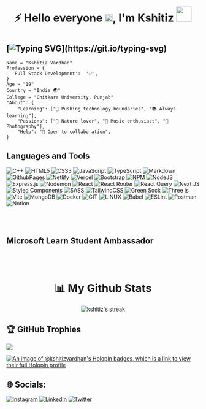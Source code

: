 <h1 align="center"> ⚡ Hello everyone  <img src="https://raw.githubusercontent.com/MartinHeinz/MartinHeinz/master/wave.gif" width="20px" height="20px">, I'm Kshitiz <img width="40px" height="40px" src="https://media.giphy.com/media/G3xHGIDU9LONNZQJid/giphy.gif"><h1/>

## [![Typing SVG](https://readme-typing-svg.herokuapp.com?font=Roboto&size=25&color=ffffff&center=true&vCenter=true&width=1000&height=50&lines=I+'m+a+Software+Developer+;I+'m+a+Programmer;)](https://git.io/typing-svg)
```
Name = "Kshitiz Vardhan"
Profession = {
  'Full Stack Development':  '✅',
}
Age = "19"
Country = "India 🌏"
College = "Chitkara University, Punjab"
"About": {
    "Learning": ["🚀 Pushing technology boundaries", "📚 Always learning"],
    "Passions": ["🌿 Nature lover", "🎵 Music enthusiast", "📸 Photography"],
    "Help": "🤝 Open to collaboration",
}
``` 

## Languages and Tools

![C++](https://img.shields.io/badge/c++-%2300599C.svg?style=for-the-badge&logo=c%2B%2B&logoColor=white) ![HTML5](https://img.shields.io/badge/html5-%23E34F26.svg?style=for-the-badge&logo=html5&logoColor=white) ![CSS3](https://img.shields.io/badge/css3-%231572B6.svg?style=for-the-badge&logo=css3&logoColor=white) ![JavaScript](https://img.shields.io/badge/javascript-%23323330.svg?style=for-the-badge&logo=javascript&logoColor=%23F7DF1E) ![TypeScript](https://img.shields.io/badge/typescript-%23007ACC.svg?style=for-the-badge&logo=typescript&logoColor=white)  ![Markdown](https://img.shields.io/badge/markdown-%23000000.svg?style=for-the-badge&logo=markdown&logoColor=white)![GithubPages](https://img.shields.io/badge/github%20pages-121013?style=for-the-badge&logo=github&logoColor=white) ![Netlify](https://img.shields.io/badge/netlify-%23000000.svg?style=for-the-badge&logo=netlify&logoColor=#00C7B7) ![Vercel](https://img.shields.io/badge/vercel-%23000000.svg?style=for-the-badge&logo=vercel&logoColor=white) ![Bootstrap](https://img.shields.io/badge/bootstrap-%238511FA.svg?style=for-the-badge&logo=bootstrap&logoColor=white) ![NPM](https://img.shields.io/badge/NPM-%23CB3837.svg?style=for-the-badge&logo=npm&logoColor=white)  ![NodeJS](https://img.shields.io/badge/node.js-6DA55F?style=for-the-badge&logo=node.js&logoColor=white) ![Express.js](https://img.shields.io/badge/express.js-%23404d59.svg?style=for-the-badge&logo=express&logoColor=%2361DAFB) ![Nodemon](https://img.shields.io/badge/NODEMON-%23323330.svg?style=for-the-badge&logo=nodemon&logoColor=%BBDEAD)  ![React](https://img.shields.io/badge/react-%2320232a.svg?style=for-the-badge&logo=react&logoColor=%2361DAFB)  ![React Router](https://img.shields.io/badge/React_Router-CA4245?style=for-the-badge&logo=react-router&logoColor=white) ![React Query](https://img.shields.io/badge/-React%20Query-FF4154?style=for-the-badge&logo=react%20query&logoColor=white) ![Next JS](https://img.shields.io/badge/Next-black?style=for-the-badge&logo=next.js&logoColor=white) ![Styled Components](https://img.shields.io/badge/styled--components-DB7093?style=for-the-badge&logo=styled-components&logoColor=white) ![SASS](https://img.shields.io/badge/SASS-hotpink.svg?style=for-the-badge&logo=SASS&logoColor=white) ![TailwindCSS](https://img.shields.io/badge/tailwindcss-%2338B2AC.svg?style=for-the-badge&logo=tailwind-css&logoColor=white) ![Green Sock](https://img.shields.io/badge/green%20sock-88CE02?style=for-the-badge&logo=greensock&logoColor=white) ![Three js](https://img.shields.io/badge/threejs-black?style=for-the-badge&logo=three.js&logoColor=white) ![Vite](https://img.shields.io/badge/vite-%23646CFF.svg?style=for-the-badge&logo=vite&logoColor=white) ![MongoDB](https://img.shields.io/badge/MongoDB-%234ea94b.svg?style=for-the-badge&logo=mongodb&logoColor=white) ![Docker](https://img.shields.io/badge/docker-%230db7ed.svg?style=for-the-badge&logo=docker&logoColor=white)  ![GIT](https://img.shields.io/badge/Git-fc6d26?style=for-the-badge&logo=git&logoColor=white) ![LINUX](https://img.shields.io/badge/Linux-FCC624?style=for-the-badge&logo=linux&logoColor=black) ![Babel](https://img.shields.io/badge/Babel-F9DC3e?style=for-the-badge&logo=babel&logoColor=black)  ![ESLint](https://img.shields.io/badge/ESLint-4B3263?style=for-the-badge&logo=eslint&logoColor=white)  ![Postman](https://img.shields.io/badge/Postman-FF6C37?style=for-the-badge&logo=postman&logoColor=white) ![Notion](https://img.shields.io/badge/Notion-%23000000.svg?style=for-the-badge&logo=notion&logoColor=white)

<br/>
<br/>

## Microsoft Learn Student Ambassador
<div data-iframe-width="150" data-iframe-height="270" data-share-badge-id="7a69814c-03a2-4be8-8921-f3caa145598f" data-share-badge-host="https://www.credly.com"></div><script type="text/javascript" async src="//cdn.credly.com/assets/utilities/embed.js"></script>

<br/>
<br/>
<h1 align="center"> 📊 My Github Stats </h1>

<p align="center">
    <a href="https://github.com/kshitizvardhan/github-readme-streak-stats">
        <img title="🔥 Get streak stats for your profile at git.io/streak-stats" alt="kshitiz's streak" src="https://github-readme-streak-stats.herokuapp.com/?user=kshitizvardhan&theme=black-ice&hide_border=true&stroke=0000&background=060A0CD0"/>
    </a>
</p>


## 🏆 GitHub Trophies
![](https://github-profile-trophy.vercel.app/?username=kshitizvardhan&theme=radical&no-frame=false&no-bg=true&margin-w=4)

[![An image of @kshitizvardhan's Holopin badges, which is a link to view their full Holopin profile](https://holopin.me/kshitizvardhan)](https://holopin.io/@kshitizvardhan)


## 🌐 Socials:
[![Instagram](https://img.shields.io/badge/Instagram-%23E4405F.svg?logo=Instagram&logoColor=white)](https://instagram.com/kshitiz_vardhan) [![LinkedIn](https://img.shields.io/badge/LinkedIn-%230077B5.svg?logo=linkedin&logoColor=white)](https://www.linkedin.com/in/kshitiz-vardhan) [![Twitter](https://img.shields.io/badge/Twitter-%231DA1F2.svg?logo=Twitter&logoColor=white)](https://x.com/kshitiz_vardhan) 



<!---
kshitizvardhan/kshitizvardhan is a ✨ special ✨ repository because its `README.md` (this file) appears on your GitHub profile.
You can click the Preview link to take a look at your changes.
--->
